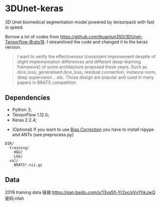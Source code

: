 # 3DUnet-keras


3D Unet biomedical segmentation model powered by tensorpack with fast io speed.

Borrow a lot of codes from https://github.com/tkuanlun350/3DUnet-Tensorflow-Brats18. 
I streamlined the code and changed it to the keras version.

>I want to verify the effectiveness (consistent improvement despite of slight implementation differences and different deep-learning framework) of some architecture proposed these years. Such as
dice_loss, generalised dice_loss, residual connection, instance norm, deep supervision ...etc. Those design are popular and used in many papers in BRATS competition.  



## Dependencies
- Python 3; 
- TensorFlow 1.12.0;
- Keras 2.2.4;

+ (Optional) If you want to use [Bias Correction](https://ieeexplore.ieee.org/abstract/document/5445030/) 
you have to install nipype and ANTs (see preprocess.py)

```
DIR/
  training/
    HGG/
    LGG/
  val/
    BRATS*.nii.gz
```

## Data 
2019 training data
链接:https://pan.baidu.com/s/13va5fj-Yr2xcnjVyYhkJwQ  
密码:nfah

